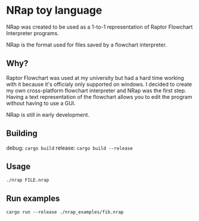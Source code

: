 # NRap toy language

NRap was created to be used as a 1-to-1 representation of Raptor Flowchart Interpreter programs.

NRap is the format used for files saved by a flowchart interpreter. 

## Why?
Raptor Flowchart was used at my university but had a hard time working with it because it's officialy only supported on windows.
I decided to create my own cross-platform flowchart interpreter and NRap was the first step. Having a text representation of the flowchart allows you to edit the program without having to use a GUI.

NRap is still in early development.

## Building
debug: `cargo build`
release: `cargo build --release`

## Usage
`./nrap FILE.nrap`

## Run examples
`cargo run --release ./nrap_examples/fib.nrap`
